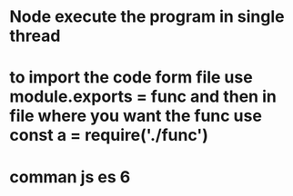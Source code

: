 # Node execute the program in single thread 
# to import the code form file use module.exports = func and then in file where you want the func use const a = require('./func')
# comman js es 6